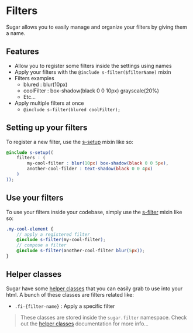 # Filters

Sugar allows you to easily manage and organize your filters by giving them a name.

## Features

- Allow you to register some filters inside the settings using names
- Apply your filters with the ```@include s-filter($filterName)``` mixin
- Filters examples
	- blured : blur(10px)
	- coolFilter : box-shadow(black 0 0 10px) grayscale(20%)
	- Etc...
- Apply multiple filters at once
	- ```@include s-filter(blured coolFilter);```

## Setting up your filters

To register a new filter, use the [s-setup](../src/sass/core/mixins/_s-setup.md) mixin like so:

```scss
@include s-setup((
	filters : (
		my-cool-filter : blur(10px) box-shadow(black 0 0 5px),
		another-cool-filder : text-shadow(black 0 0 4px)
	)
));
```

## Use your filters

To use your filters inside your codebase, simply use the [s-filter](../src/sass/core/mixins/_s-filter.md) mixin like so:

```scss
.my-cool-element {
	// apply a registered filter
	@include s-filter(my-cool-filter);
	// compose a filter
	@include s-filter(another-cool-filter blur(5px));
}
```

## Helper classes

Sugar have some [helper classes](helper-classes.md) that you can easily grab to use into your html. A bunch of these classes are filters related like:

- ```.fi-{filter-name}``` : Apply a specific filter

> These classes are stored inside the ```sugar.filter``` namespace. Check out the [helper classes](helper-classes.md) documentation for more info...
